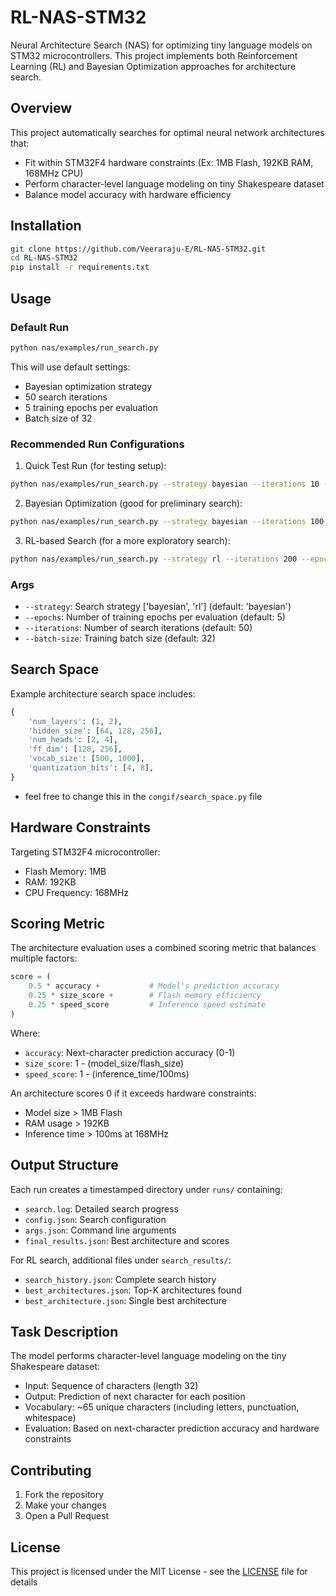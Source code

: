 # RL-NAS-STM32

Neural Architecture Search (NAS) for optimizing tiny language models on STM32 microcontrollers. This project implements both Reinforcement Learning (RL) and Bayesian Optimization approaches for architecture search.

## Overview

This project automatically searches for optimal neural network architectures that:

- Fit within STM32F4 hardware constraints (Ex: 1MB Flash, 192KB RAM, 168MHz CPU)
- Perform character-level language modeling on tiny Shakespeare dataset
- Balance model accuracy with hardware efficiency

## Installation

```bash
git clone https://github.com/Veeraraju-E/RL-NAS-STM32.git
cd RL-NAS-STM32
pip install -r requirements.txt
```

## Usage

### Default Run

```bash
python nas/examples/run_search.py
```

This will use default settings:

- Bayesian optimization strategy
- 50 search iterations
- 5 training epochs per evaluation
- Batch size of 32

### Recommended Run Configurations

1. Quick Test Run (for testing setup):

```bash
python nas/examples/run_search.py --strategy bayesian --iterations 10 --epochs 2
```

2. Bayesian Optimization (good for preliminary search):

```bash
python nas/examples/run_search.py --strategy bayesian --iterations 100 --epochs 5
```

3. RL-based Search (for a more exploratory search):

```bash
python nas/examples/run_search.py --strategy rl --iterations 200 --epochs 5
```

### Args

- `--strategy`: Search strategy ['bayesian', 'rl'] (default: 'bayesian')
- `--epochs`: Number of training epochs per evaluation (default: 5)
- `--iterations`: Number of search iterations (default: 50)
- `--batch-size`: Training batch size (default: 32)

## Search Space

Example architecture search space includes:

```python
{
    'num_layers': (1, 2),
    'hidden_size': [64, 128, 256],
    'num_heads': [2, 4],
    'ff_dim': [128, 256],
    'vocab_size': [500, 1000],
    'quantization_bits': [4, 8],
}
```

- feel free to change this in the `congif/search_space.py` file

## Hardware Constraints

Targeting STM32F4 microcontroller:

- Flash Memory: 1MB
- RAM: 192KB
- CPU Frequency: 168MHz

## Scoring Metric

The architecture evaluation uses a combined scoring metric that balances multiple factors:

```python
score = (
    0.5 * accuracy +           # Model's prediction accuracy
    0.25 * size_score +        # Flash memory efficiency
    0.25 * speed_score         # Inference speed estimate
)
```

Where:

- `accuracy`: Next-character prediction accuracy (0-1)
- `size_score`: 1 - (model_size/flash_size)
- `speed_score`: 1 - (inference_time/100ms)

An architecture scores 0 if it exceeds hardware constraints:

- Model size > 1MB Flash
- RAM usage > 192KB
- Inference time > 100ms at 168MHz

## Output Structure

Each run creates a timestamped directory under `runs/` containing:

- `search.log`: Detailed search progress
- `config.json`: Search configuration
- `args.json`: Command line arguments
- `final_results.json`: Best architecture and scores

For RL search, additional files under `search_results/`:

- `search_history.json`: Complete search history
- `best_architectures.json`: Top-K architectures found
- `best_architecture.json`: Single best architecture

## Task Description

The model performs character-level language modeling on the tiny Shakespeare dataset:

- Input: Sequence of characters (length 32)
- Output: Prediction of next character for each position
- Vocabulary: ~65 unique characters (including letters, punctuation, whitespace)
- Evaluation: Based on next-character prediction accuracy and hardware constraints

## Contributing

1. Fork the repository
2. Make your changes
3. Open a Pull Request

## License

This project is licensed under the MIT License - see the [LICENSE](LICENSE) file for details
